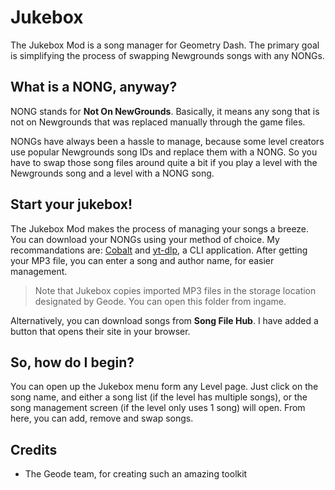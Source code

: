# Jukebox

The Jukebox Mod is a song manager for Geometry Dash. The primary goal is simplifying the process of swapping Newgrounds songs with any NONGs.

## What is a NONG, anyway?

NONG stands for **Not On NewGrounds**. Basically, it means any song that is not on Newgrounds that was replaced manually through the game files. 

NONGs have always been a hassle to manage, because some level creators use popular Newgrounds song IDs and replace them with a NONG. So you have to swap those song files around quite a bit if you play a level with the Newgrounds song and a level with a NONG song.

## Start your jukebox!

The Jukebox Mod makes the process of managing your songs a breeze. You can download your NONGs using your method of choice. My recommandations are: [Cobalt](https://cobalt.tools/) and [yt-dlp](https://github.com/yt-dlp/yt-dlp), a CLI application. After getting your MP3 file, you can enter a song and author name, for easier management.

> Note that Jukebox copies imported MP3 files in the storage location designated by Geode. You can open this folder from ingame.

Alternatively, you can download songs from **Song File Hub**. I have added a button that opens their site in your browser.

## So, how do I begin?

You can open up the Jukebox menu form any Level page. Just click on the song name, and either a song list (if the level has multiple songs), or the song management screen (if the level only uses 1 song) will open. From here, you can add, remove and swap songs.

## Credits

- The Geode team, for creating such an amazing toolkit